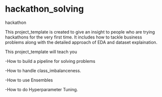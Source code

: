 # hackathon_solving
hackathon

This project_template is created to give an insight to people who are trying hackathons for the very first time.
It includes how to tackle business problems along with the detailed approach of EDA and dataset explaination.

This project_template will teach you 

-How to build a pipeline for solving problems

-How to handle class_imbalanceness.

-How to use Ensembles

-How to do Hyperparameter Tuning.
